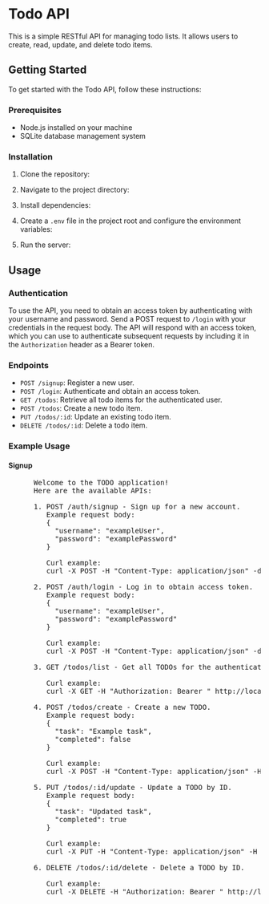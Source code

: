 # Todo API

This is a simple RESTful API for managing todo lists. It allows users to create, read, update, and delete todo items.

## Getting Started

To get started with the Todo API, follow these instructions:

### Prerequisites

- Node.js installed on your machine
- SQLite database management system

### Installation

1. Clone the repository:


2. Navigate to the project directory:


3. Install dependencies:


4. Create a `.env` file in the project root and configure the environment variables:


5. Run the server:


## Usage

### Authentication

To use the API, you need to obtain an access token by authenticating with your username and password. Send a POST request to `/login` with your credentials in the request body. The API will respond with an access token, which you can use to authenticate subsequent requests by including it in the `Authorization` header as a Bearer token.

### Endpoints

- `POST /signup`: Register a new user.
- `POST /login`: Authenticate and obtain an access token.
- `GET /todos`: Retrieve all todo items for the authenticated user.
- `POST /todos`: Create a new todo item.
- `PUT /todos/:id`: Update an existing todo item.
- `DELETE /todos/:id`: Delete a todo item.

### Example Usage

#### Signup

<pre>
      Welcome to the TODO application!
      Here are the available APIs:
  
      1. POST /auth/signup - Sign up for a new account.
         Example request body:
         {
           "username": "exampleUser",
           "password": "examplePassword"
         }
  
         Curl example:
         curl -X POST -H "Content-Type: application/json" -d '{"username":"exampleUser", "password":"examplePassword"}' http://localhost:3000/auth/signup
  
      2. POST /auth/login - Log in to obtain access token.
         Example request body:
         {
           "username": "exampleUser",
           "password": "examplePassword"
         }
  
         Curl example:
         curl -X POST -H "Content-Type: application/json" -d '{"username":"exampleUser", "password":"examplePassword"}' http://localhost:3000/auth/login
  
      3. GET /todos/list - Get all TODOs for the authenticated user.
  
         Curl example:
         curl -X GET -H "Authorization: Bearer <access_token>" http://localhost:3000/todos/list
  
      4. POST /todos/create - Create a new TODO.
         Example request body:
         {
           "task": "Example task",
           "completed": false
         }
  
         Curl example:
         curl -X POST -H "Content-Type: application/json" -H "Authorization: Bearer <access_token>" -d '{"task":"Example task", "completed":false}' http://localhost:3000/todos/create
  
      5. PUT /todos/:id/update - Update a TODO by ID.
         Example request body:
         {
           "task": "Updated task",
           "completed": true
         }
  
         Curl example:
         curl -X PUT -H "Content-Type: application/json" -H "Authorization: Bearer <access_token>" -d '{"task":"Updated task", "completed":true}' http://localhost:3000/todos/1/update
  
      6. DELETE /todos/:id/delete - Delete a TODO by ID.
  
         Curl example:
         curl -X DELETE -H "Authorization: Bearer <access_token>" http://localhost:3000/todos/1/delete
</pre>